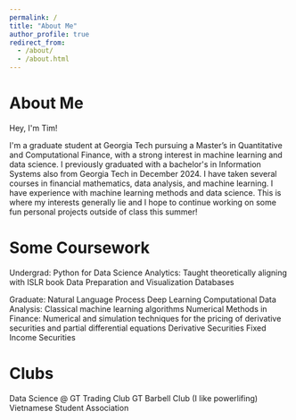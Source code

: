 ```yaml
---
permalink: /
title: "About Me"
author_profile: true
redirect_from: 
  - /about/
  - /about.html
---
```

About Me
======
Hey, I'm Tim! 

I'm a graduate student at Georgia Tech pursuing a Master’s in Quantitative and Computational Finance, with a strong interest in machine learning and data science. I previously graduated with a bachelor's in Information Systems also from Georgia Tech in December 2024. I have taken several courses in financial mathematics, data analysis, and machine learning. I have experience with machine learning methods and data science. This is where my interests generally lie and I hope to continue working on some fun personal projects outside of class this summer! 

Some Coursework 
======
Undergrad: 
Python for Data Science
Analytics: Taught theoretically aligning with ISLR book
Data Preparation and Visualization 
Databases 

Graduate:
Natural Language Process
Deep Learning
Computational Data Analysis: Classical machine learning algorithms 
Numerical Methods in Finance: Numerical and simulation techniques for the pricing of derivative securities and partial differential equations 
Derivative Securities
Fixed Income Securities 

Clubs
======
Data Science @ GT
Trading Club 
GT Barbell Club (I like powerlifing)
Vietnamese Student Association 